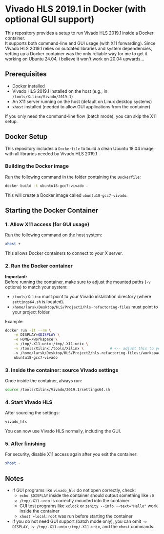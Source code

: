 # Vivado HLS 2019.1 in Docker (with optional GUI support)

This repository provides a setup to run Vivado HLS 2019.1 inside a Docker container.  
It supports both command-line and GUI usage (with X11 forwarding).
Since Vivado HLS 2019.1 relies on outdated libraries and system dependencies, setting up a Docker container was the only reliable way for me to get it working on Ubuntu 24.04, i believe it won't work on 20.04 upwards...

## Prerequisites

- Docker installed
- Vivado HLS 2019.1 installed on the host (e.g., in `/tools/Xilinx/Vivado/2019.1`)
- An X11 server running on the host (default on Linux desktop systems)
- `xhost` installed (needed to allow GUI applications from the container)

If you only need the command-line flow (batch mode), you can skip the X11 setup.

## Docker Setup

This repository includes a `Dockerfile` to build a clean Ubuntu 18.04 image with all libraries needed by Vivado HLS 2019.1.

### Building the Docker image

Run the following command in the folder containing the `Dockerfile`:

```bash
docker build -t ubuntu18-gcc7-vivado .
```

This will create a Docker image called `ubuntu18-gcc7-vivado`.

## Starting the Docker Container

### 1. Allow X11 access (for GUI usage)

Run the following command on the host system:

```bash
xhost +
```

This allows Docker containers to connect to your X server.

### 2. Run the Docker container

**Important:**  
Before running the container, make sure to adjust the mounted paths (`-v` options) to match your system:

- `/tools/Xilinx` must point to your Vivado installation directory (where `settings64.sh` is located).
- `/home/larsk/Desktop/HLS/Project2/hls-refactoring-files` must point to your project folder.

Example:

```bash
docker run -it --rm \
    -e DISPLAY=$DISPLAY \
    -e HOME=/workspace \
    -v /tmp/.X11-unix:/tmp/.X11-unix \
    -v /tools/Xilinx:/tools/Xilinx \            # <-- adjust this to your Vivado install path
    -v /home/larsk/Desktop/HLS/Project2/hls-refactoring-files:/workspace \   # <-- adjust this to your project folder
    ubuntu18-gcc7-vivado
```

### 3. Inside the container: source Vivado settings

Once inside the container, always run:

```bash
source /tools/Xilinx/Vivado/2019.1/settings64.sh
```

### 4. Start Vivado HLS

After sourcing the settings:

```bash
vivado_hls
```

You can now use Vivado HLS normally, including the GUI.

### 5. After finishing

For security, disable X11 access again after you exit the container:

```bash
xhost -
```

## Notes

- If GUI programs like `vivado_hls` do not open correctly, check:
  - `echo $DISPLAY` inside the container should output something like `:0`
  - `/tmp/.X11-unix` is correctly mounted into the container
  - GUI test programs like `xclock` or `zenity --info --text="Hello"` work inside the container
  - `xhost +local:root` was run before starting the container
- If you do not need GUI support (batch mode only), you can omit `-e DISPLAY`, `-v /tmp/.X11-unix:/tmp/.X11-unix`, and the `xhost` commands.
